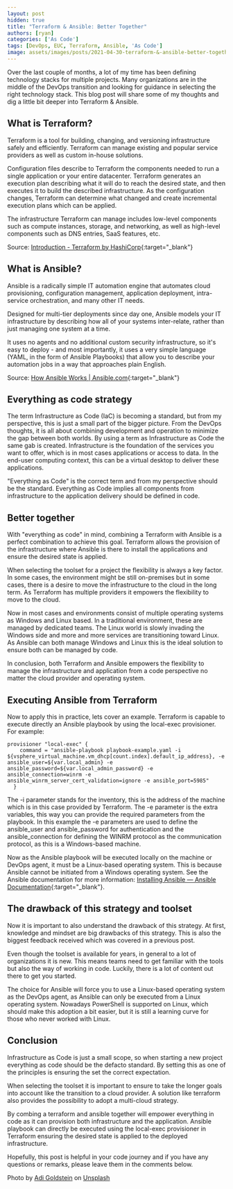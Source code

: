 ```yaml
---
layout: post
hidden: true
title: "Terraform & Ansible: Better Together"
authors: [ryan]
categories: ['As Code']
tags: [DevOps, EUC, Terraform, Ansible, 'As Code']
image: assets/images/posts/2021-04-30-terraform-&-ansible-better-together/terraform-&-ansible-better-together-feature-image.png
---
```

Over the last couple of months, a lot of my time has been defining technology stacks for multiple projects. Many organizations are in the middle of the DevOps transition and looking for guidance in selecting the right technology stack. This blog post will share some of my thoughts and dig a little bit deeper into Terraform & Ansible.

## What is Terraform?
Terraform is a tool for building, changing, and versioning infrastructure safely and efficiently. Terraform can manage existing and popular service providers as well as custom in-house solutions.

Configuration files describe to Terraform the components needed to run a single application or your entire datacenter. Terraform generates an execution plan describing what it will do to reach the desired state, and then executes it to build the described infrastructure. As the configuration changes, Terraform can determine what changed and create incremental execution plans which can be applied.

The infrastructure Terraform can manage includes low-level components such as compute instances, storage, and networking, as well as high-level components such as DNS entries, SaaS features, etc.

Source: [Introduction - Terraform by HashiCorp](https://www.terraform.io/intro/index.html){:target="_blank"}

## What is Ansible?
Ansible is a radically simple IT automation engine that automates cloud provisioning, configuration management, application deployment, intra-service orchestration, and many other IT needs.

Designed for multi-tier deployments since day one, Ansible models your IT infrastructure by describing how all of your systems inter-relate, rather than just managing one system at a time.

It uses no agents and no additional custom security infrastructure, so it's easy to deploy - and most importantly, it uses a very simple language (YAML, in the form of Ansible Playbooks) that allow you to describe your automation jobs in a way that approaches plain English.

Source: [How Ansible Works | Ansible.com](https://www.ansible.com/overview/how-ansible-works){:target="_blank"}

## Everything as code strategy
The term Infrastructure as Code (IaC) is becoming a standard, but from my perspective, this is just a small part of the bigger picture. From the DevOps thoughts, it is all about combining development and operation to minimize the gap between both worlds. By using a term as Infrastructure as Code the same gab is created. Infrastructure is the foundation of the services you want to offer, which is in most cases applications or access to data. In the end-user computing context, this can be a virtual desktop to deliver these applications.

"Everything as Code" is the correct term and from my perspective should be the standard. Everything as Code implies all components from infrastructure to the application delivery should be defined in code.

## Better together
With "everything as code" in mind, combining a Terraform with Ansible is a perfect combination to achieve this goal. Terraform allows the provision of the infrastructure where Ansible is there to install the applications and ensure the desired state is applied.

When selecting the toolset for a project the flexibility is always a key factor. In some cases, the environment might be still on-premises but in some cases, there is a desire to move the infrastructure to the cloud in the long term. As Terraform has multiple providers it empowers the flexibility to move to the cloud. 

Now in most cases and environments consist of multiple operating systems as Windows and Linux based. In a traditional environment, these are managed by dedicated teams. The Linux world is slowly invading the Windows side and more and more services are transitioning toward Linux. As Ansible can both manage Windows and Linux this is the ideal solution to ensure both can be managed by code.

In conclusion, both Terraform and Ansible empowers the flexibility to manage the infrastructure and application from a code perspective no matter the cloud provider and operating system.

## Executing Ansible from Terraform
Now to apply this in practice, lets cover an example. Terraform is capable to execute directly an Ansible playbook by using the local-exec provisioner. For example:

```hcl
provisioner "local-exec" {
    command = "ansible-playbook playbook-example.yaml -i ${vsphere_virtual_machine.vm_dhcp[count.index].default_ip_address}, -e ansible_user=${var.local_admin} -e ansible_password=${var.local_admin_password} -e ansible_connection=winrm -e ansible_winrm_server_cert_validation=ignore -e ansible_port=5985"
  }
```
The -i parameter stands for the inventory, this is the address of the machine which is in this case provided by Terraform. The -e parameter is the extra variables, this way you can provide the required parameters from the playbook. In this example the -e parameters are used to define the ansible_user and ansible_password for authentication and the ansible_connection for defining the WINRM protocol as the communication protocol, as this is a Windows-based machine.

Now as the Ansible playbook will be executed locally on the machine or DevOps agent, it must be a Linux-based operating system. This is because Ansible cannot be initiated from a Windows operating system.
See the Ansible documentation for more information: [Installing Ansible — Ansible Documentation](https://docs.ansible.com/ansible/latest/installation_guide/intro_installation.html){:target="_blank"}.

## The drawback of this strategy and toolset
Now it is important to also understand the drawback of this strategy. At first, knowledge and mindset are big drawbacks of this strategy. This is also the biggest feedback received which was covered in a previous post.

Even though the toolset is available for years, in general to a lot of organizations it is new. This means teams need to get familiar with the tools but also the way of working in code. Luckily, there is a lot of content out there to get you started.

The choice for Ansible will force you to use a Linux-based operating system as the DevOps agent, as Ansible can only be executed from a Linux operating system. Nowadays PowerShell is supported on Linux, which should make this adoption a bit easier, but it is still a learning curve for those who never worked with Linux.

## Conclusion
Infrastructure as Code is just a small scope, so when starting a new project everything as code should be the defacto standard. By setting this as one of the principles is ensuring the set the correct expectation.

When selecting the toolset it is important to ensure to take the longer goals into account like the transition to a cloud provider. A solution like terraform also provides the possibility to adopt a multi-cloud strategy.

By combing a terraform and ansible together will empower everything in code as it can provision both infrastructure and the application.
Ansible playbook can directly be executed using the local-exec provisioner in Terraform ensuring the desired state is applied to the deployed infrastructure.

Hopefully, this post is helpful in your code journey and if you have any questions or remarks, please leave them in the comments below.

Photo by <a href="https://unsplash.com/@adigold1?utm_source=unsplash&utm_medium=referral&utm_content=creditCopyText" target="_blank">Adi Goldstein</a> on <a href="https://unsplash.com/s/photos/together?utm_source=unsplash&utm_medium=referral&utm_content=creditCopyText" target="_blank">Unsplash</a>
  